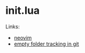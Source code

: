 # init.lua

Links:
* [neovim](https://github.com/neovim/neovim)
* [empty folder tracking in git](https://stackoverflow.com/questions/7229885/what-are-the-differences-between-gitignore-and-gitkeep)
